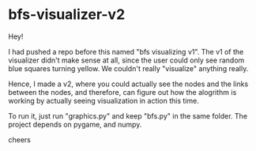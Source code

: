 # bfs-visualizer-v2

Hey!

I had pushed a repo before this named "bfs visualizing v1". The v1 of the visualizer didn't make sense at all, since the user could only see random blue squares turning yellow. We couldn't really "visualize" anything really.

Hence, I made a v2, where you could actually see the nodes and the links between the nodes, and therefore, can figure out how the alogrithm is working by actually seeing visualization in action this time. 

To run it, just run "graphics.py" and keep "bfs.py" in the same folder. The project depends on pygame, and numpy. 

cheers
